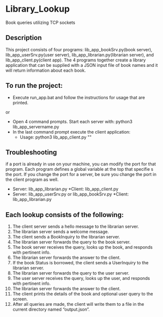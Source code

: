 # Library\_Lookup
Book queries utilizing TCP sockets

## Description
This project consists of four programs: lib\_app\_bookSrv.py(book server), lib\_app\_userSrv.py(user server), lib\_app\_librarian.py(librarian server), and lib\_app\_client.py(client app). The 4 programs together create a library application that can be supplied with a JSON input file of book names and it will return information about each book.

## To run the project:
* Execute run\_app.bat and follow the instructions for usage that are printed.

or

* Open 4 command prompts. Start each server with: python3 lib\_app\_servername.py
* In the last command prompt execute the client application:
    * Usage: python3 lib\_app\_client.py "<inputFile>"


## Troubleshooting
if a port is already in use on your machine, you can modify the port for that program. Each program defines a global variable at the top that specifie s the port. If you change the port for a server, be sure you change the port in the client program as well.
* Server: lib\_app\_librarian.py
    *Client: lib_app_client.py
* Server: lib\_app\_userSrv.py or lib\_app\_bookSrv.py
    *Client: lib_app_librarian.py


## Each lookup consists of the following:
1. The client server sends a hello message to the librarian server.
2. The librarian server sends a welcome message.
3. The client sends a BookInquiry to the librarian server.
4. The librarian server forwards the query to the book server.
5. The book server receives the query, looks up the book, and responds with pertinent info.
6. The librarian server forwards the answer to the client.
7. If  the book Status is borrowed, the client sends a UserInquiry to the librarian server.
8. The librarian server forwards the query to the user server.
9. The user server receives the query, looks up the user, and responds with pertinent info.
10. The librarian server forwards the answer to the client.
11. The client prints the details of the book and optional user query to the screen. 
12. After all queries are made, the client will write them to a file in the current directory named “output.json”.

